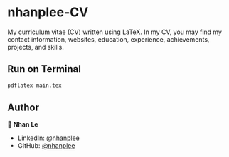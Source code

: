# nhanplee-CV

My curriculum vitae (CV) written using LaTeX. In my CV, you may find my contact information, websites, education, experience, achievements, projects, and skills.

## Run on Terminal

```sh
pdflatex main.tex
```
## Author

👤 **Nhan Le**

* LinkedIn: [@nhanplee](https://www.linkedin.com/in/nhanlephu)
* GitHub: [@nhanplee](https://github.com/nhanplee)
